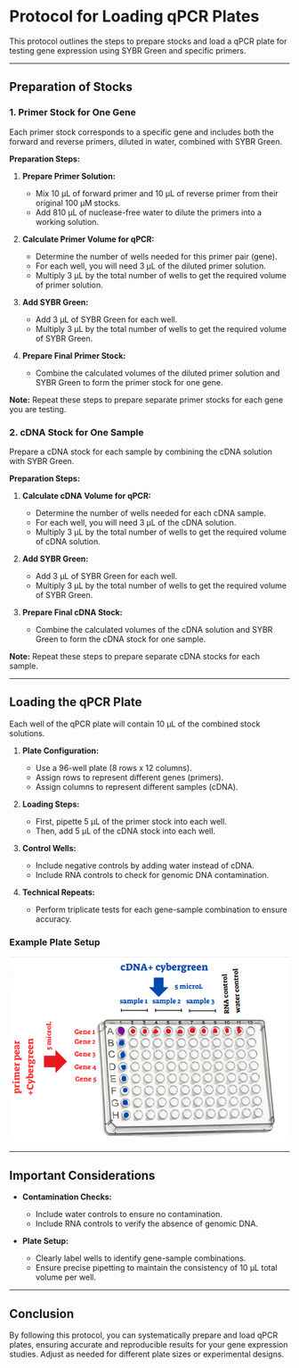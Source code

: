 # Protocol for Loading qPCR Plates

This protocol outlines the steps to prepare stocks and load a qPCR plate for testing gene expression using SYBR Green and specific primers.

---

## Preparation of Stocks

### 1. Primer Stock for One Gene

Each primer stock corresponds to a specific gene and includes both the forward and reverse primers, diluted in water, combined with SYBR Green.

**Preparation Steps:**

1. **Prepare Primer Solution:**
   - Mix 10 µL of forward primer and 10 µL of reverse primer from their original 100 µM stocks.
   - Add 810 µL of nuclease-free water to dilute the primers into a working solution.

2. **Calculate Primer Volume for qPCR:**
   - Determine the number of wells needed for this primer pair (gene).
   - For each well, you will need 3 µL of the diluted primer solution.
   - Multiply 3 µL by the total number of wells to get the required volume of primer solution.

3. **Add SYBR Green:**
   - Add 3 µL of SYBR Green for each well.
   - Multiply 3 µL by the total number of wells to get the required volume of SYBR Green.

4. **Prepare Final Primer Stock:**
   - Combine the calculated volumes of the diluted primer solution and SYBR Green to form the primer stock for one gene.

**Note:** Repeat these steps to prepare separate primer stocks for each gene you are testing.

### 2. cDNA Stock for One Sample

Prepare a cDNA stock for each sample by combining the cDNA solution with SYBR Green.

**Preparation Steps:**

1. **Calculate cDNA Volume for qPCR:**
   - Determine the number of wells needed for each cDNA sample.
   - For each well, you will need 3 µL of the cDNA solution.
   - Multiply 3 µL by the total number of wells to get the required volume of cDNA solution.

2. **Add SYBR Green:**
   - Add 3 µL of SYBR Green for each well.
   - Multiply 3 µL by the total number of wells to get the required volume of SYBR Green.

3. **Prepare Final cDNA Stock:**
   - Combine the calculated volumes of the cDNA solution and SYBR Green to form the cDNA stock for one sample.

**Note:** Repeat these steps to prepare separate cDNA stocks for each sample.

---

## Loading the qPCR Plate

Each well of the qPCR plate will contain 10 µL of the combined stock solutions.

1. **Plate Configuration:**
   - Use a 96-well plate (8 rows x 12 columns).
   - Assign rows to represent different genes (primers).
   - Assign columns to represent different samples (cDNA).

2. **Loading Steps:**
   - First, pipette 5 µL of the primer stock into each well.
   - Then, add 5 µL of the cDNA stock into each well.

3. **Control Wells:**
   - Include negative controls by adding water instead of cDNA.
   - Include RNA controls to check for genomic DNA contamination.

4. **Technical Repeats:**
   - Perform triplicate tests for each gene-sample combination to ensure accuracy.

### Example Plate Setup

![alt text](../images/qpcr%20loading.png)

---

## Important Considerations

- **Contamination Checks:**
  - Include water controls to ensure no contamination.
  - Include RNA controls to verify the absence of genomic DNA.

- **Plate Setup:**
  - Clearly label wells to identify gene-sample combinations.
  - Ensure precise pipetting to maintain the consistency of 10 µL total volume per well.

---

## Conclusion

By following this protocol, you can systematically prepare and load qPCR plates, ensuring accurate and reproducible results for your gene expression studies. Adjust as needed for different plate sizes or experimental designs.

